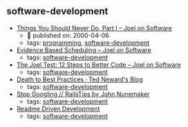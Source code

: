 software-development 
---
* [Things You Should Never Do, Part I – Joel on Software](https://www.joelonsoftware.com/2000/04/06/things-you-should-never-do-part-i/)
    * :calendar: published on: 2000-04-06
    * tags: [programming](../tags/programming.md), [software-development](../tags/software-development.md)
* [Evidence Based Scheduling – Joel on Software](https://www.joelonsoftware.com/2007/10/26/evidence-based-scheduling/)
    * tags: [software-development](../tags/software-development.md)
* [The Joel Test: 12 Steps to Better Code – Joel on Software](https://www.joelonsoftware.com/2000/08/09/the-joel-test-12-steps-to-better-code/)
    * tags: [software-development](../tags/software-development.md)
* [Death to Best Practices ·  Ted Neward's Blog  ](http://blogs.tedneward.com/post/death-to-best-practices/)
    * tags: [software-development](../tags/software-development.md)
* [Stop Googling // RailsTips by John Nunemaker](http://www.railstips.org/blog/archives/2010/10/14/stop-googling/)
    * tags: [software-development](../tags/software-development.md)
* [Readme Driven Development](http://tom.preston-werner.com/2010/08/23/readme-driven-development.html)
    * tags: [software-development](../tags/software-development.md)
